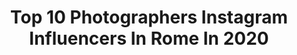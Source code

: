 ---
title: Top 10 Photographers Instagram Influencers In Rome In 2020
description: >-
  Find top photographers Instagram influencers in Rome in 2020. Most popular hashtags: #beniculturali30 #beautiful #athens #igers.
platform: Instagram
profiles:
  - username: "claudiafrijiophotographer"
    fullname: >-
      Claudia Frijio Photographer
    location: "Italy"
    followers: 11056
    engagement: 527
    commentsToLikes: 0.039744
    id: ck5c0a0wvsq400i11w8jqmoxk
    verified: false
    hashtags: "#pictureoftheday, #beautiful, #pink, #menwear"
  - username: "francescoormando"
    fullname: >-
      Francesco Ormando
    location: "Italy"
    followers: 9404
    engagement: 749
    commentsToLikes: 0.019018
    id: ck5hmasc4lmag0i1110gv7u6z
    verified: false
    hashtags: "#teampixel, #artclassified"
  - username: "lauragozziphotography"
    fullname: >-
      Laura Gozzi 📷
    location: "Italy"
    followers: 22163
    engagement: 59
    commentsToLikes: 0.029479
    id: ck0vzgxct91os0i19hhaaerac
    verified: false
    hashtags: "#persempre, #fotobambini, #newbornshooting, #dolcezza"
  - username: "polinarazumovskaya"
    fullname: >-
      📸 ФОТОГРАФ В РИМЕ 🅿🅷🅾🆃🅾&🆅🅸🅳🅴🅾
    location: "Italy"
    followers: 19772
    engagement: 250
    commentsToLikes: 0.102764
    id: ck5qeksfu0yml0i11mbsr62mg
    verified: false
    hashtags: "#facetimephotoshoot, #polinarazumovskaya, #tiktok, #facetime"
  - username: "whereisollyy"
    fullname: >-
      Olly ✧ PHOTOGRAPHER | ROME
    location: "Italy"
    followers: 6165
    engagement: 933
    commentsToLikes: 0.063618
    id: ck5hljip5kc170i11893jsvo7
    verified: false
    hashtags: "#wecanmakeit, #wanderlustitaly, #canyoumakeit2020, #redbull"
  - username: "alessiomatteiphotos"
    fullname: >-
      Alessio Mattei
    location: "Italy"
    followers: 119216
    engagement: 478
    commentsToLikes: 0.047964
    id: ck5pw16cikljf0i114ic4tvfy
    verified: false
    hashtags: "#discovervenice, #yallersitalia, #shootoniphone"
  - username: "ebano5"
    fullname: >-
      My Travel Blog
    location: "Italy"
    followers: 12401
    engagement: 1274
    commentsToLikes: 0.026721
    id: ckaosoq3csemz0i78g329bop0
    verified: false
    hashtags: "#lima, #igersveneto, #discover, #traveldiary"
  - username: "mandrake80"
    fullname: >-
      Valerio Benincasa
    location: "Italy"
    followers: 21805
    engagement: 1426
    commentsToLikes: 0.100713
    id: ck0tt0v6v0o9t0i19e4te8858
    verified: false
    hashtags: "#nect4r, #nectar19, #lafamilianectar, #worldtonex"
  - username: "davide_musto"
    fullname: >-
      Davide Musto
    location: "Italy"
    followers: 9313
    engagement: 583
    commentsToLikes: 0.016112
    id: ck5c3dcpez3cl0i11vabw8itk
    verified: false
    hashtags: "#beauty, #pretty, #tshirtprinting, #girly"
  - username: "carlodenino"
    fullname: >-
      Carlo De Nino 📸 Fine Art
    location: "Italy"
    followers: 12224
    engagement: 890
    commentsToLikes: 0.048236
    id: ck15t9qa1h0wj0i19f8mja2bb
    verified: false
    hashtags: "#eggs, #instaminim, #foodphotographer, #strawberries"
---